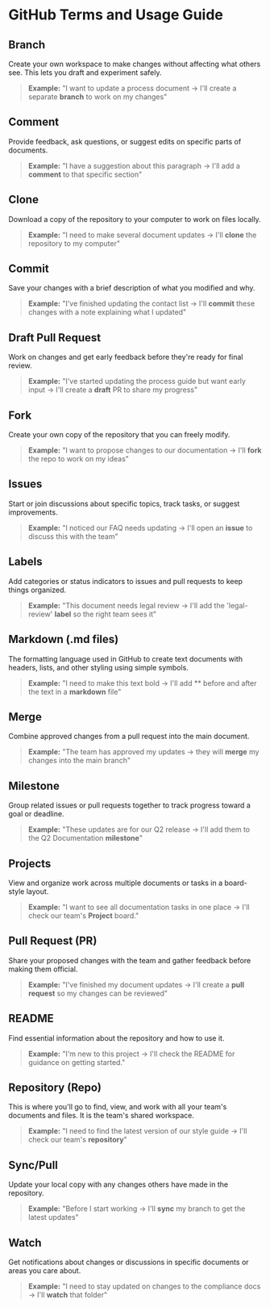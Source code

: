 # GitHub Terms and Usage Guide

## Branch
Create your own workspace to make changes without affecting what others see. This lets you draft and experiment safely.

> **Example:** "I want to update a process document → I'll create a separate **branch** to work on my changes"

## Comment
Provide feedback, ask questions, or suggest edits on specific parts of documents.

> **Example:** "I have a suggestion about this paragraph → I'll add a **comment** to that specific section"

## Clone
Download a copy of the repository to your computer to work on files locally.

> **Example:** "I need to make several document updates → I'll **clone** the repository to my computer"

## Commit
Save your changes with a brief description of what you modified and why.

> **Example:** "I've finished updating the contact list → I'll **commit** these changes with a note explaining what I updated"

## Draft Pull Request
Work on changes and get early feedback before they're ready for final review.

> **Example:** "I've started updating the process guide but want early input → I'll create a **draft** PR to share my progress"

## Fork
Create your own copy of the repository that you can freely modify.

> **Example:** "I want to propose changes to our documentation → I'll **fork** the repo to work on my ideas"

## Issues
Start or join discussions about specific topics, track tasks, or suggest improvements.

> **Example:** "I noticed our FAQ needs updating → I'll open an **issue** to discuss this with the team"

## Labels
Add categories or status indicators to issues and pull requests to keep things organized.

> **Example:** "This document needs legal review → I'll add the 'legal-review' **label** so the right team sees it"

## Markdown (.md files)
The formatting language used in GitHub to create text documents with headers, lists, and other styling using simple symbols.

> **Example:** "I need to make this text bold → I'll add \*\* before and after the text in a **markdown** file"

## Merge
Combine approved changes from a pull request into the main document.

> **Example:** "The team has approved my updates → they will **merge** my changes into the main branch"

## Milestone
Group related issues or pull requests together to track progress toward a goal or deadline.

> **Example:** "These updates are for our Q2 release → I'll add them to the Q2 Documentation **milestone**"

## Projects
View and organize work across multiple documents or tasks in a board-style layout.

> **Example:** "I want to see all documentation tasks in one place → I'll check our team's **Project** board."

## Pull Request (PR)
Share your proposed changes with the team and gather feedback before making them official.

> **Example:** "I've finished my document updates → I'll create a **pull request** so my changes can be reviewed"

## README
Find essential information about the repository and how to use it.

> **Example:** "I'm new to this project → I'll check the README for guidance on getting started."

## Repository (Repo)
This is where you'll go to find, view, and work with all your team's documents and files. It is the team's shared workspace.

> **Example:** "I need to find the latest version of our style guide → I'll check our team's **repository**"

## Sync/Pull
Update your local copy with any changes others have made in the repository.

> **Example:** "Before I start working → I'll **sync** my branch to get the latest updates"

## Watch
Get notifications about changes or discussions in specific documents or areas you care about.

> **Example:** "I need to stay updated on changes to the compliance docs → I'll **watch** that folder"
